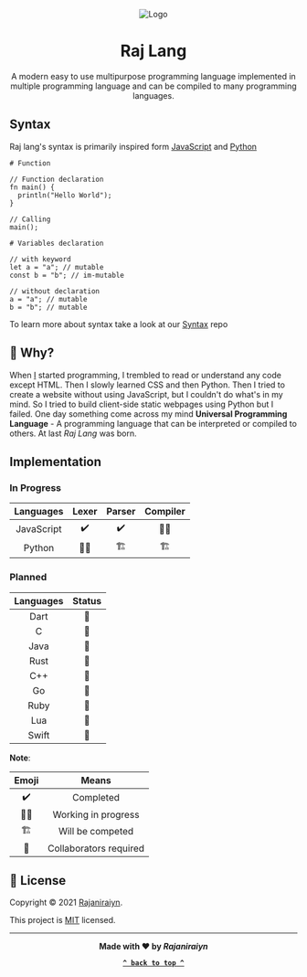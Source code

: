 <div align="center">

![Logo](https://avatars.githubusercontent.com/u/92216332?s=150)

# Raj Lang

A modern easy to use multipurpose programming language implemented in multiple programming language and can be compiled to many programming languages.

</div>

## Syntax

Raj lang's syntax is primarily inspired form [JavaScript](https://en.wikipedia.org/wiki/JavaScript) and [Python](<https://en.wikipedia.org/wiki/Python_(programming_language)>)

```raj
# Function

// Function declaration
fn main() {
  println("Hello World");
}

// Calling
main();

# Variables declaration

// with keyword
let a = "a"; // mutable
const b = "b"; // im-mutable

// without declaration
a = "a"; // mutable
b = "b"; // mutable
```

To learn more about syntax take a look at our [Syntax](https://github.com/rajlang/Syntax) repo

## :thinking: Why?

When [I](https://github.com/Rajaniraiyn) started programming, I trembled to read or understand any code except HTML. Then I slowly learned CSS and then Python. Then I tried to create a website without using JavaScript, but I couldn't do what's in my mind. So I tried to build client-side static webpages using Python but I failed. One day something come across my mind **Universal Programming Language** - A programming language that can be interpreted or compiled to others. At last _Raj Lang_ was born.

## Implementation

### In Progress

| Languages  |       Lexer        |         Parser          |        Compiler         |
| :--------: | :----------------: | :---------------------: | :---------------------: |
| JavaScript | :heavy_check_mark: |   :heavy_check_mark:    |   :man_technologist:    |
|   Python   | :man_technologist: | :building_construction: | :building_construction: |

### Planned

| Languages |   Status    |
| :-------: | :---------: |
|   Dart    | :handshake: |
|     C     | :handshake: |
|   Java    | :handshake: |
|   Rust    | :handshake: |
|    C++    | :handshake: |
|    Go     | :handshake: |
|   Ruby    | :handshake: |
|    Lua    | :handshake: |
|   Swift   | :handshake: |

**Note**:

|          Emoji          |         Means          |
| :---------------------: | :--------------------: |
|   :heavy_check_mark:    |       Completed        |
|   :man_technologist:    |  Working in progress   |
| :building_construction: |    Will be competed    |
|       :handshake:       | Collaborators required |

## :scroll: License

Copyright © 2021 [Rajaniraiyn](https://github.com/Rajaniraiyn).

This project is [MIT](LICENSE) licensed.

<div align="center">
  
---

**Made with :heart: by _Rajaniraiyn_**

**[`^ back to top ^`](#)**

</div>
